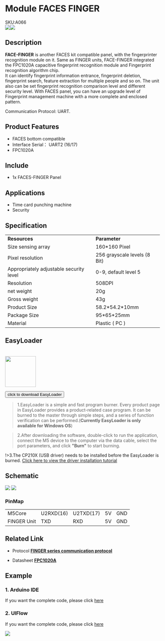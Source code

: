 # Module FACES FINGER

<div class="badge badge-pill badge-primary product_sku_tag">SKU:A066</div>

<div class="product_pic"><img src="assets/img/product_pics/module/faces_finger/faces_finger_01.webp"><img src="assets/img/product_pics/module/faces_finger/faces_finger_02.webp"></div>

## Description

**FACE-FINGER** is another FACES kit compatible panel, with the fingerprinter recognition module on it. Same as FINGER units, FACE-FINGER integrated the FPC1020A capacitive fingerprint recognition module and Fingerprint recognition algorithm chip. 
<br>
It can identify fingerprint information entrance, fingerprint deletion, fingerprint search, feature extraction for multiple people and so on. The unit also can be set fingerprint recognition comparison level and different security level. With FACES panel, you can have an upgrade level of Fingerprint management machine with a more complete and enclosed pattern.

Communication Protocol: UART.

## Product Features

-  FACES bottom compatible
-  Interface Serial： UART2 (16/17)
-  FPC1020A


## Include

-  1x FACES-FINGER Panel

## Applications

- Time card punching machine
- Security

## Specification

<table>
   <tr style="font-weight:bold">
      <td>Resources</td>
      <td>Parameter</td>
   </tr>
   <tr>
      <td>Size sensing array</td>
      <td>160*160 Pixel</td>
   </tr>
   <tr>
      <td>Pixel resolution</td>
      <td>256 grayscale levels (8 Bit)</td>
   </tr>
   <tr>
      <td>Appropriately adjustable security level</td>
      <td> 0-9, default level 5</td>
   </tr>
   <tr>
      <td>Resolution</td>
      <td>508DPI</td>
   </tr>
   <tr>
      <td>net weight</td>
      <td>20g</td>
   </tr>
   <tr>
      <td>Gross weight</td>
      <td>43g</td>
   </tr>
   <tr>
      <td>Product Size</td>
      <td>58.2*54.2*10mm</td>
   </tr>
   <tr>
      <td>Package Size</td>
      <td>95*65*25mm</td>
   </tr>
   <tr>
      <td>Material</td>
      <td>Plastic ( PC )</td>
   </tr>
</table>

## EasyLoader

<img src="https://m5stack.oss-cn-shenzhen.aliyuncs.com/image/EasyLoader_logo.webp" width="100px" style="margin-top:20px">

<a href="https://m5stack.oss-cn-shenzhen.aliyuncs.com/EasyLoader/Module/EasyLoader_FACES_FINGER.exe"><button type="button" class="btn btn-primary">click to download EasyLoader</button></a>

>1.EasyLoader is a simple and fast program burner. Every product page in EasyLoader provides a product-related case program. It can be burned to the master through simple steps, and a series of function verification can be performed.(**Currently EasyLoader is only available for Windows OS**)

>2.After downloading the software, double-click to run the application, connect the M5 device to the computer via the data cable, select the port parameters, and click **"Burn"** to start burning.

!>3.The CP210X (USB driver) needs to be installed before the EasyLoader is burned. [Click here to view the driver installation tutorial](en/related_documents/M5Burner#install-usb-driver)

## Schematic

<img src="assets/img/product_pics/module/faces_finger/faces_finger_04.webp">
<img src="assets/img/product_pics/module/faces_finger/faces_finger_05.webp">

### PinMap

<table>
<tr><td>M5Core</td><td>U2RXD(16)</td><td>U2TXD(17)</td><td>5V</td><td>GND</td></tr>
 <tr><td>FINGER Unit</td><td>TXD</td><td>RXD</td><td>5V</td><td>GND</td></tr>
</table>

## Related Link

- Protocol **[FINGER series communication protocol](https://github.com/m5stack/M5-Schematic/blob/master/Units/finger/biovo_fingerprint_Protocol_en.DOC)**

- Datasheet **[FPC1020A](https://m5stack.oss-cn-shenzhen.aliyuncs.com/resource/docs/datasheet/hat/1020A_datasheet_cn.pdf)**

## Example

### 1. Arduino IDE

If you want the complete code, please click [here](https://github.com/m5stack/M5Stack/tree/master/examples/Face/FINGER)

### 2. UIFlow

If you want the complete code, please click [here](https://github.com/m5stack/M5-ProductExampleCodes/tree/master/Module/FACES_FINGER/UIFlow)

<img src="assets/img/product_pics/module/faces_finger/finger.webp">


<script>

   var purchase_link = 'https://m5stack.com/collections/m5-module/products/finger-print-fpc-1020a-panel-for-m5-faces';

   anchor_search(purchase_link);
   scrollFunc();

</script>